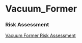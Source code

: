 # Vacuum_Former

### Risk Assessment
[Vacuum Former Risk Assessment](https://docs.google.com/document/d/1QJYy0DQg11Yp1yj5zL0fZ-Dw9ao5rXNm7iGmpTW1XLs/edit?usp=sharing)
